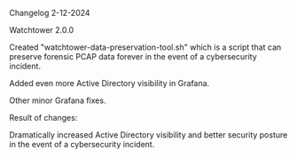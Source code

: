 Changelog 2-12-2024

Watchtower 2.0.0

Created "watchtower-data-preservation-tool.sh" which is a script that can preserve forensic PCAP data forever in the event of a cybersecurity incident.

Added even more Active Directory visibility in Grafana.

Other minor Grafana fixes.

Result of changes:

Dramatically increased Active Directory visibility and better security posture in the event of a cybersecurity incident. 
